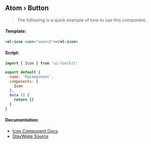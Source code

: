 Atom › Button
---

> The following is a quick example of how to use this component.


#### Template:

```xml
<el-icon name="search"></el-icon>
```


#### Script:
```js
import { Icon } from 'ui-toolkit'

export default {
  name: 'MyComponent',
  components: {
    Icon
  },
  data () {
    return {}
  }
}
```


#### Documentation:

* [Icon Component Docs](http://element.eleme.io/#/en-US/component/icon)
* [StayWoke Source](https://github.com/staywoke/ui-toolkit/tree/master/src/components/atoms/icon)
